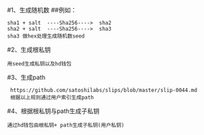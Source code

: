 #1、生成随机数
##例如：
  ```用户id + salt ----Sha256---->  sha1
  sha1 + salt  ----Sha256---->  sha2
  sha2 + salt  ----Sha256---->  sha3
  sha3 做hex处理生成随机数seed
  ```
#2、生成根私钥 
  ```
  用seed生成私钥以及hd钱包
  ```
#3、生成path
 ```
  https://github.com/satoshilabs/slips/blob/master/slip-0044.md
  根据以上规则通过用户索引生成path
  ```
#4、根据根私钥与path生成子私钥
  ```
  通过hd钱包由根私钥+ path生成子私钥(用户私钥)
   ```
